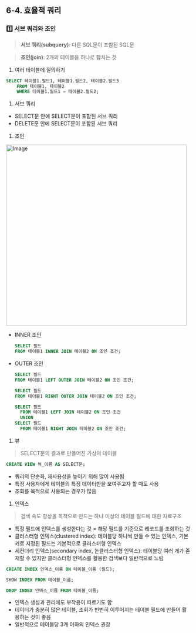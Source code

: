 ## 6-4. 효율적 쿼리

### 1️⃣ 서브 쿼리와 조인

> **서브 쿼리(subquery)**: 다른 SQL문이 포함된 SQL문

> **조인(join)**: 2개의 테이블을 하나로 합치는 것

1. 여러 테이블에 질의하기

```sql
SELECT 테이블1.필드1, 테이블1.필드2, 테이블2.필드3
	FROM 테이블1, 테이블2
	WHERE 테이블1.필드1 = 테이블2.필드2;
```

1. 서브 쿼리

- SELECT문 안에 SELECT문이 포함된 서브 쿼리
- DELETE문 안에 SELECT문이 포함된 서브 쿼리

1. 조인

<img width="492" alt="Image" src="https://github.com/user-attachments/assets/0c3c36eb-0c01-4fbe-94e3-d643fbd03712" />

- INNER 조인
  ```sql
  SELECT 필드
  FROM 테이블1 INNER JOIN 테이블2 ON 조인 조건;
  ```
- OUTER 조인
  ```sql
  SELECT 필드
  FROM 테이블1 LEFT OUTER JOIN 테이블2 ON 조인 조건;

  SELECT 필드
  FROM 테이블1 RIGHT OUTER JOIN 테이블2 ON 조인 조건;

  SELECT 필드
  	FROM 테이블1 LEFT JOIN 테이블2 ON 조인 조건
  	UNION
  SELECT 필드
  	FROM 테이블1 RIGHT JOIN 테이블2 ON 조인 조건;
  ```

1. 뷰

> SELECT문의 결과로 만들어진 가상의 테이블

```sql
CREATE VIEW 뷰_이름 AS SELECT문;
```

- 쿼리의 단순화, 재사용성을 높이기 위해 많이 사용됨
- 특정 사용자에게 테이블의 특정 데이터만을 보여주고자 할 때도 사용
- 조회를 목적으로 사용되는 경우가 많음

1. 인덱스

> 검색 속도 향상을 목적으로 만드는 하나 이상의 테이블 필드에 대한 자료구조

- 특정 필드에 인덱스를 생성한다는 것 = 해당 필드를 기준으로 레코드를 조회하는 것
- 클러스터형 인덱스(clustered index): 테이블당 하나씩 만들 수 있는 인덱스, 기본 키로 지정된 필드는 기본적으로 클러스터형 인덱스
- 세컨더리 인덱스(secondary index, 논클러스터형 인덱스): 테이블당 여러 개가 존재할 수 있지만 클러스터형 인덱스를 활용한 검색보다 일반적으로 느림

```sql
CREATE INDEX 인덱스_이름 ON 테이블_이름 (필드);

SHOW INDEX FROM 테이블_이름;

DROP INDEX 인덱스_이름 FROM 테이블_이름;
```

- 인덱스 생성과 관리에도 부작용이 따르기도 함
- 데이터가 충분히 많은 테이블, 조회가 빈번히 이루어지는 테이블 필드에 만들어 활용하는 것이 좋음
- 일반적으로 테이블당 3개 이하의 인덱스 권장
